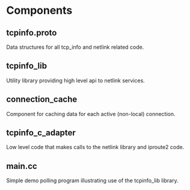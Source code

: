 # Components
## tcpinfo.proto
Data structures for all tcp_info and netlink related code.

## tcpinfo_lib
Utility library providing high level api to netlink services.

## connection_cache
Component for caching data for each active (non-local) connection.

## tcpinfo_c_adapter
Low level code that makes calls to the netlink library and iproute2 code.

## main.cc
Simple demo polling program illustrating use of the tcpinfo_lib library.

